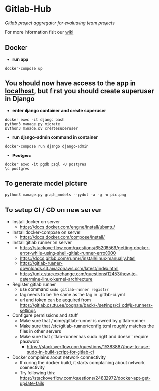 # Gitlab-Hub

_Gitlab project aggregator for evaluating team projects_

For more information fisit our [wiki](https://cognate.pages.taltech.ee/wiki/)

## Docker
- **run app**
```
docker-compose up
```
You should now have access to the app in [localhost](localhost:8000), but first you should create superuser in Django
--- 
- **enter django container and create superuser**
```
docker exec -it django bash
python3 manage.py migrate
python3 manage.py createsuperuser
```
- **run django-admin command in container**
```
docker-compose run django django-admin
```
- **Postgres**
```
docker exec -it pgdb psql -U postgres
\c postgres
```

## To generate model picture
```
python3 manage.py graph_models --pydot -a -g -o pic.png
```

## To setup CI / CD on new server
- Install docker on server
  - https://docs.docker.com/engine/install/ubuntu/
- Install docker-compose on server
  - https://docs.docker.com/compose/install/
- Install gitlab runner on server
  - https://stackoverflow.com/questions/65206569/getting-docker-error-while-using-shell-gitlab-runner-erro0000
  - https://docs.gitlab.com/runner/install/linux-manually.html
  - https://gitlab-runner-downloads.s3.amazonaws.com/latest/index.html
  - https://unix.stackexchange.com/questions/12453/how-to-determine-linux-kernel-architecture
- Register gitlab runner
  - use command `sudo gitlab-runner register`
  - tag needs to be the same as the tag in .gitlab-ci.yml
  - url and token can be acquired from https://gitlab.cs.ttu.ee/cognate/back/-/settings/ci_cd#js-runners-settings
- Configure permissions and stuff
  - Make sure that /home/gitlab-runner is owned by gitlab-runner
  - Make sure that /etc/gitlab-runner/config.toml roughly matches the files in other servers
  - Make sure that gitlab-runner has sudo right and doesn't require password
    - https://stackoverflow.com/questions/19383887/how-to-use-sudo-in-build-script-for-gitlab-ci
- Docker complains about network connectivity
  - If during the docker build, it starts complaining about network connectivity
  - Try following this: https://stackoverflow.com/questions/24832972/docker-apt-get-update-fails
